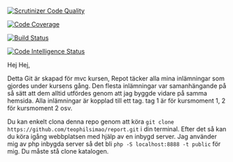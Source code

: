 [![Scrutinizer Code Quality](https://scrutinizer-ci.com/g/teophilsimao/report/badges/quality-score.png?b=main)](https://scrutinizer-ci.com/g/teophilsimao/report/?branch=main)

[![Code Coverage](https://scrutinizer-ci.com/g/teophilsimao/report/badges/coverage.png?b=main)](https://scrutinizer-ci.com/g/teophilsimao/report/?branch=main)

[![Build Status](https://scrutinizer-ci.com/g/teophilsimao/report/badges/build.png?b=main)](https://scrutinizer-ci.com/g/teophilsimao/report/build-status/main)

[![Code Intelligence Status](https://scrutinizer-ci.com/g/teophilsimao/report/badges/code-intelligence.svg?b=main)](https://scrutinizer-ci.com/code-intelligence)

Hej Hej, 

Detta Git är skapad för mvc kursen, Repot täcker alla mina inlämningar som gjordes under kursens gång. Den flesta inlämningar var samanhängande på så sätt att dem alltid utfördes genom att jag byggde vidare på samma hemsida. Alla inlämningar är kopplad till ett tag. tag 1 är för kursmoment 1, 2 för kursmoment 2 osv. 

Du kan enkelt clona denna repo genom att köra `git clone https://github.com/teophilsimao/report.git` i din terminal. Efter det så kan du köra igång webbplatsen med hjälp av en inbygd server. Jag använder mig av php inbygda server så det bli `php -S localhost:8888 -t public` för mig. Du måste stå clone katalogen.